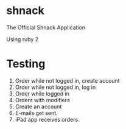 shnack
======

The Official Shnack Application

Using ruby 2

Testing
==========
1. Order while not logged in, create account
2. Order while not  logged in, log in
3. Order while logged in
4. Orders with modifiers
5. Create an account
6. E-mails get sent.
7. iPad app receives orders.
